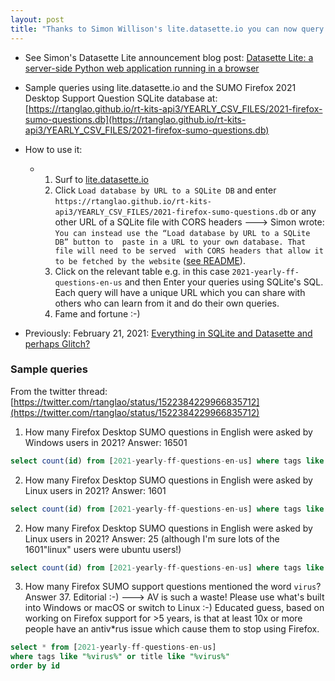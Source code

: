 ```yaml
---
layout: post
title: "Thanks to Simon Willison's lite.datasette.io you can now query any SQLite data with CORS headers anywhere and share the query URL with others so it can spread virally :-)!  (e.g. 2021 Firefox SUMO Support questions) on any web browser including desktop, iOS and Android" 
---
```


* See Simon's Datasette Lite announcement blog post: [Datasette Lite: a server-side Python web application running in a browser](https://simonwillison.net/2022/May/4/datasette-lite/)

* Sample queries using lite.datasette.io and the SUMO Firefox 2021 Desktop Support Question SQLite database at: [https://rtanglao.github.io/rt-kits-api3/YEARLY_CSV_FILES/2021-firefox-sumo-questions.db](https://rtanglao.github.io/rt-kits-api3/YEARLY_CSV_FILES/2021-firefox-sumo-questions.db)

* How to use it:

  * 1. Surf to [lite.datasette.io](https://lite.datasette.io)
    2. Click `Load database by URL to a SQLite DB` and enter `https://rtanglao.github.io/rt-kits-api3/YEARLY_CSV_FILES/2021-firefox-sumo-questions.db` or any other URL of a SQLite file with CORS headers ---> Simon wrote: `You can instead use the “Load database by URL to a SQLite DB” button to  paste in a URL to your own database. That file will need to be served  with CORS headers that allow it to be fetched by the website` ([see README](https://github.com/simonw/datasette-lite/#opening-other-databases)).
    3. Click on the relevant table e.g. in this case `2021-yearly-ff-questions-en-us` and then Enter your queries using SQLite's SQL. Each query will have a unique URL which you can share with others who can learn from it and do their own queries.
    4. Fame and fortune :-)

* Previously: February 21, 2021: [Everything in SQLite and Datasette and perhaps Glitch?](http://rolandtanglao.com/2021/02/21/p1-everything-in-sqlitite-and-glitch/)        

### Sample queries
From the twitter thread: [https://twitter.com/rtanglao/status/1522384229966835712](https://twitter.com/rtanglao/status/1522384229966835712)

1. How many Firefox Desktop SUMO questions in English were asked by Windows users in 2021? Answer: 16501
```sql
select count(id) from [2021-yearly-ff-questions-en-us] where tags like "%windows-%"
```
2. How many Firefox Desktop SUMO questions in English were asked by Linux users in 2021? Answer: 1601  
```sql
select count(id) from [2021-yearly-ff-questions-en-us] where tags like "%linux%"
```
2. How many Firefox Desktop SUMO questions in English were asked by Linux users in 2021? Answer: 25 (although I'm sure lots of the 1601"linux" users were ubuntu users!) 
```sql
select count(id) from [2021-yearly-ff-questions-en-us] where tags like "%ubuntu%"
```

3. How many Firefox SUMO support questions mentioned the word `virus`? Answer 37. Editorial :-) ---> AV is such a waste! Please use what's built into Windows or macOS or switch to Linux :-) Educated guess, based on working on Firefox support for >5 years, is that at least 10x or more people have an antiv*rus issue which cause them to stop using Firefox.
```sql
select * from [2021-yearly-ff-questions-en-us] 
where tags like "%virus%" or title like "%virus%" 
order by id
```